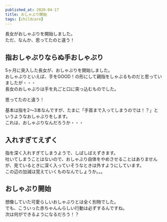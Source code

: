 ```yaml
---
published_at: 2020-04-17
title: おしゃぶり開始
tags: [childcare]
---
```


長女がおしゃぶりを開始しました。  
ただ、なんか、思ってたのと違う！  

## 指おしゃぶりならぬ手おしゃぶり

5ヶ月に突入した長女が、おしゃぶりを開始しました。  
おしゃぶりといえば、手をGOOD！の形にして親指をしゃぶるものだと思っていましたが・・・  
長女のおしゃぶりは手を丸ごと口に突っ込むものでした。  

思ってたのと違う！  

基本は指を2〜3本なんですが、たまに「手首まで入ってしまうのでは！？」というようなおしゃぶりをします。  
これは、おしゃぶりなんだろうか・・・  

## 入れすぎてえずく

指を深く入れすぎてしまうようで、しばしばえずきます。  
吐いてしまうことはないので、おしゃぶり自体をやめさせることはありませんが、見ているときに深く入っていそうなときは外すようにしています。  
この辺の加減は覚えていくものなんでしょうか。。。  

## おしゃぶり開始

想像していた可愛らしいおしゃぶりとは全く別物でした。  
でも、こういった赤ちゃんんらしい行動は必ずするんですね。  
次は何ができるようになるだろう！？  